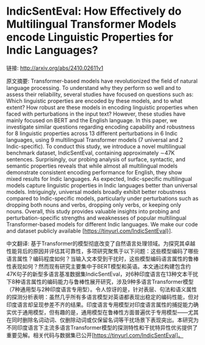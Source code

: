 # IndicSentEval: How Effectively do Multilingual Transformer Models encode Linguistic Properties for Indic Languages?

链接: http://arxiv.org/abs/2410.02611v1

原文摘要:
Transformer-based models have revolutionized the field of natural language
processing. To understand why they perform so well and to assess their
reliability, several studies have focused on questions such as: Which
linguistic properties are encoded by these models, and to what extent? How
robust are these models in encoding linguistic properties when faced with
perturbations in the input text? However, these studies have mainly focused on
BERT and the English language. In this paper, we investigate similar questions
regarding encoding capability and robustness for 8 linguistic properties across
13 different perturbations in 6 Indic languages, using 9 multilingual
Transformer models (7 universal and 2 Indic-specific). To conduct this study,
we introduce a novel multilingual benchmark dataset, IndicSentEval, containing
approximately $\sim$47K sentences. Surprisingly, our probing analysis of
surface, syntactic, and semantic properties reveals that while almost all
multilingual models demonstrate consistent encoding performance for English,
they show mixed results for Indic languages. As expected, Indic-specific
multilingual models capture linguistic properties in Indic languages better
than universal models. Intriguingly, universal models broadly exhibit better
robustness compared to Indic-specific models, particularly under perturbations
such as dropping both nouns and verbs, dropping only verbs, or keeping only
nouns. Overall, this study provides valuable insights into probing and
perturbation-specific strengths and weaknesses of popular multilingual
Transformer-based models for different Indic languages. We make our code and
dataset publicly available [https://tinyurl.com/IndicSentEval}].

中文翻译:
基于Transformer的模型彻底改变了自然语言处理领域。为探究其卓越性能背后的原因并评估其可靠性，多项研究聚焦于以下问题：这些模型编码了哪些语言属性？编码程度如何？当输入文本受到干扰时，这些模型编码语言属性的鲁棒性表现如何？然而现有研究主要集中于BERT模型和英语。本文通过构建包含约47K句子的新型多语言基准数据集IndicSentEval，对6种印度语言在13种文本干扰下8种语言属性的编码能力与鲁棒性展开研究，涉及9种多语言Transformer模型（7种通用型与2种印度语言专用型）。令人惊讶的是，针对表层、句法和语义属性的探测分析表明：虽然几乎所有多语言模型对英语都表现出稳定的编码性能，但对印度语言却呈现参差不齐的结果。印度语言专用模型对印度语言属性的捕捉能力确实优于通用模型，但有趣的是，通用模型在鲁棒性方面普遍优于专用模型——尤其在同时删除名词动词、仅删除动词或仅保留名词等干扰场景下表现突出。本研究为不同印度语言下主流多语言Transformer模型的探测特性和干扰特异性优劣提供了重要见解。相关代码与数据集已公开[https://tinyurl.com/IndicSentEval]。
